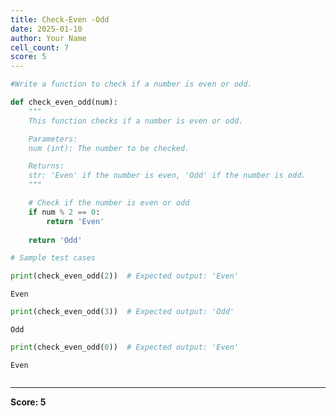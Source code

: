 ```yaml
---
title: Check-Even -Odd
date: 2025-01-10
author: Your Name
cell_count: 7
score: 5
---
```


```python
#Write a function to check if a number is even or odd.
```


```python
def check_even_odd(num):
    """
    This function checks if a number is even or odd.

    Parameters:
    num (int): The number to be checked.

    Returns:
    str: 'Even' if the number is even, 'Odd' if the number is odd.
    """

    # Check if the number is even or odd
    if num % 2 == 0:
        return 'Even'
        
    return 'Odd'
```


```python
# Sample test cases
```


```python
print(check_even_odd(2))  # Expected output: 'Even'
```

    Even



```python
print(check_even_odd(3))  # Expected output: 'Odd'
```

    Odd



```python
print(check_even_odd(0))  # Expected output: 'Even'
```

    Even



```python

```


---
**Score: 5**
